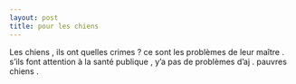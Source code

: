 ```yaml
---
layout: post
title: pour les chiens
---
```


Les chiens , ils ont quelles crimes ? ce sont les problèmes de leur maître . s’ils font attention à la santé publique , y’a pas de problèmes d’aj . pauvres chiens .
